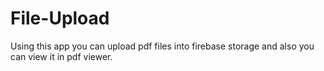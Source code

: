 # File-Upload

Using this app you can upload pdf files into firebase storage and also you can view it in pdf viewer.
